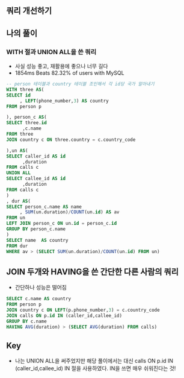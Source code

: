 ## 쿼리 개선하기 

## 나의 풀이
### WITH 절과 UNION ALL을 쓴 쿼리 
- 사실 성능 좋고, 재활용에 좋으나 너무 길다
- 1854ms Beats 82.32% of users with MySQL

```sql
-- person 테이블과 country 테이블 조인해서 각 id당 국가 알아내기 
WITH three AS(
SELECT id
     , LEFT(phone_number,3) AS country
FROM person p 

), person_c AS(
SELECT three.id
      ,c.name 
FROM three
JOIN country c ON three.country = c.country_code

),un AS(
SELECT caller_id AS id
      ,duration
FROM calls c 
UNION ALL
SELECT callee_id AS id
      ,duration
FROM calls c 
)
, dur AS(
SELECT person_c.name AS name 
     , SUM(un.duration)/COUNT(un.id) AS av
FROM un 
LEFT JOIN person_c ON un.id = person_c.id
GROUP BY person_c.name
)
SELECT name  AS country 
FROM dur
WHERE av > (SELECT SUM(un.duration)/COUNT(un.id) FROM un)
```

## JOIN 두개와 HAVING을 쓴 간단한 다른 사람의 쿼리
- 간단하나 성능은 떨어짐

```sql
SELECT c.name AS country 
FROM person p 
JOIN country c ON LEFT(p.phone_number,3) = c.country_code
JOIN calls ON p.id IN (caller_id,callee_id)
GROUP BY c.name 
HAVING AVG(duration) > (SELECT AVG(duration) FROM calls)
``` 
## Key
- 나는 UNION ALL을 써주었지만 해당 풀이에서는 대신 calls ON p.id IN (caller_id,callee_id) IN 절을 사용하였다. IN을 쓰면 매우 쉬워진다는 것! 
